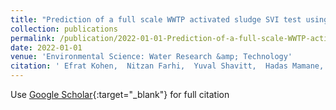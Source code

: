 ```yaml
---
title: "Prediction of a full scale WWTP activated sludge SVI test using an LSTM neural network"
collection: publications
permalink: /publication/2022-01-01-Prediction-of-a-full-scale-WWTP-activated-sludge-SVI-test-using-an-LSTM-neural-network
date: 2022-01-01
venue: 'Environmental Science: Water Research &amp; Technology'
citation: ' Efrat Kohen,  Nitzan Farhi,  Yuval Shavitt,  Hadas Mamane, &quot;Prediction of a full scale WWTP activated sludge SVI test using an LSTM neural network.&quot; Environmental Science: Water Research &amp;amp; Technology, 2022.'
---
```

Use [Google Scholar](https://scholar.google.com/scholar?q=Prediction+of+a+full+scale+WWTP+activated+sludge+SVI+test+using+an+LSTM+neural+network){:target="_blank"} for full citation